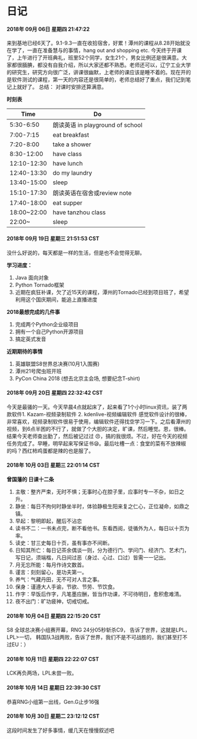 # 日记

#### 2018年 09月 06日 星期四 21:47:22

来到基地已经6天了。9.1-9.3一直在收拾宿舍，好累！潭州的课程从8.28开始就没在学了，一直在准备慧与的事情，hang out and shopping etc.
今天终于开课了，上午进行了开班典礼，班里52个同学，女生21个，男女比例还是很满意。大家都很腼腆，都没有自我介绍，所以大家还都不熟悉。老师还可以，辽宁工业大学的研究生，研究方向很广泛，讲课很幽默，上老师的课应该是睡不着的。现在开的是软件测试的课程，第一天的内容还是很简单的，老师总结好了重点，我们记到笔记上就好了。
总结： 对课时安排还算满意。

**时刻表**

| Time        | Do                               |
| ----------- | -------------------------------- |
| 5:30-6:50   | 朗读英语 in playground of school |
| 7:00-7:15   | eat breakfast                    |
| 7:20-8:00   | take a shower                    |
| 8:30-12:00  | have class                       |
| 12:10-12:30 | have lunch                       |
| 12:40-13:30 | do my laundry                    |
| 13:40-15:00 | sleep                            |
| 15:10-17:30 | 朗读英语在宿舍或review note      |
| 17:40-18:00 | eat supper                       |
| 18:00~22:00 | have tanzhou class               |
| 22:00~      | sleep                            |

#### 2018年 09月 19日 星期三 21:51:53 CST

没什么好说的，每天都是一样的生活，但是也不会觉得无聊。

**学习进度：** 

1. Java 面向对象 
2. Python Tornado框架
3. 近期在疯狂补课，欠了近15天的课程，潭州的Tornado已经到项目班了，希望利用这个国庆期间，能追上直播进度

**2018最想完成的几件事**

1. 完成两个Python企业级项目
2. 拥有一个自己Python开源项目
3. 搞定英式发音

**近期期待的事情**

1. 英雄联盟S8世界总决赛(10月1入围赛)
2. 潭州21号爬虫班开班
3. PyCon China 2018 (想去北京主会场, 想要纪念T-shirt) 

#### 2018年 09月 20日 星期四 22:32:42 CST

今天是最骚的一天。今天早晨4点就起床了，起来看了1个小时linux资讯，装了两款软件1. Kazam-视频录制软件 2. kdenlive-视频编辑软件 感觉软件设计的很棒，非常喜欢，视频录制软件很易于使用，编辑软件还得找空学习一下。之后看潭州的视频，到6点半困的不行了，就做了个大胆的决定，旷课，然后睡觉。恩，很棒。结果今天老师查出勤了，然后被记过过 :angry:，搞的我很烦。不过，好在今天的视频任务完成了。早睡，明早起来写保证书:sleepy:。最后吐槽一点：食堂的菜有不放辣椒的吗？西红柿鸡蛋都是辣的也是服了。

#### 2018年 10月 03日 星期三 22:01:14 CST

**曾国藩的 日课十二条**

1. 主敬：整齐严束，无时不惧；无事时心在腔子里，应事时专一不杂，如日之升。
2. 静坐：每日不拘何时静坐半时，体验静极生阳来复之仁心，正位凝命，如鼎之镇。
3. 早起：黎明即起，醒后不沾恋
4. 读书不二：一书未点完，断不看他书。东看西阅，徒循外为人，每日以十页为率。
5. 读史：甘三史每日十页，虽有事亦不间断。
6. 日知其所亡：每日记茶余偶谈一则，分为德行门、学问门、经济门、艺术门，写日记，须端楷，凡日间过恶（身过、心过、口过）皆需一一记出。
7. 月无忘所能：每月作诗文数首。
8. 谨言：刻刻留心，是功夫第一。
9. 养气：气藏丹田，无不可对人言之事。
10. 保身：谨遵大人手谕，节欲、节劳、节饮食。
11. 作字：早饭后作字，凡笔墨应酬，皆当作功课，不可待明日，愈积愈难清。
12. 夜不出门：旷功疲神，切戒切戒。

#### 2018年 10月 04日 星期四 22:15:20 CST

S8 全球总决赛小组赛开幕，RNG 24分05秒斩杀C9， 告诉了世界，这就是LPL，LPL>一切， 韩国队3战两败，告诉了世界，我们不是不可战胜的，我们甚至打不过EU：）

#### 2018年 10月 11日 星期四 22:22:07 CST 

LCK再负两场，LPL未尝一败。

#### 2018年 10月 14日 星期日 22:39:30 CST

恭喜RNG小组第一出线，Gen.G止步16强


#### 2018年 10月 30日 星期二 23:12:12 CST
这段时间发生了好多事情，缓几天在慢慢叙述吧
